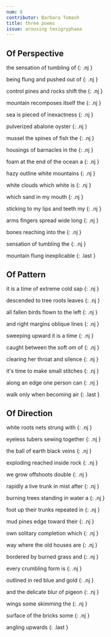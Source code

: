 ```yaml
---
num: 8
contributor: Barbara Tomash
title: three poems
issue: arousing texigryphaea
---
```


<style>
.nj {
    width: 27ch;
    text-align: justify;
    text-justify: inter-word;
    margin-top: -1.1rem;
}
.nj:after {
    content: "";
    display: inline-block;
    width: 100%;
}
.last {
    margin-top: -1rem;
}
h2 {
    margin-bottom: 1rem!important;
}
</style>


## Of Perspective

the sensation of tumbling of
{: .nj }

being flung and pushed out of
{: .nj }

control pines and rocks shift the
{: .nj }

mountain recomposes itself the
{: .nj }

sea is pieced of inexactness
{: .nj }

pulverized abalone oyster
{: .nj }

mussel the spines of fish the
{: .nj }

housings of barnacles in the
{: .nj }

foam at the end of the ocean a
{: .nj }

hazy outline white mountains
{: .nj }

white clouds which white is
{: .nj }

which sand in my mouth
{: .nj }

sticking to my lips and teeth my
{: .nj }

arms fingers spread wide long
{: .nj }

bones reaching into the
{: .nj }

sensation of tumbling the
{: .nj }

mountain flung inexplicable
{: .last }

## Of Pattern

it is a time of extreme cold sap
{: .nj }

descended to tree roots leaves
{: .nj }

all
fallen birds flown to the left
{: .nj }

and right margins oblique lines
{: .nj }

sweeping
upward it is a time
{: .nj }

caught between the soft *om* of
{: .nj }

clearing her throat
and silence
{: .nj }

it's time to make small stitches
{: .nj }

along an edge one person
can
{: .nj }

walk only when becoming air
{: .last }

## Of Direction

white roots nets strung with
{: .nj }

eyeless tubers sewing together
{: .nj }

the ball of
earth black veins
{: .nj }

exploding reached inside rock
{: .nj }

we grow offshoots double
{: .nj }

rapidly a live trunk in mist after
{: .nj }

burning trees standing in water a
{: .nj }

foot up their trunks repeated in
{: .nj }

mud pines edge toward their
{: .nj }

own
solitary completion which
{: .nj }

way where the old houses are
{: .nj }

bordered by
burned grass and
{: .nj }

every crumbling form is
{: .nj }

outlined in red blue and gold
{: .nj }

and the delicate blur of pigeon
{: .nj }

wings some skimming the
{: .nj }

surface of the
bricks some
{: .nj }

angling upwards
{: .last }
